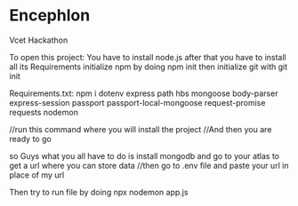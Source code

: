 # Encephlon
Vcet Hackathon 

To open this project:
You have to install node.js after that you have to install all its Requirements
initialize npm by doing npm init then initialize git with git init

Requirements.txt:
npm i dotenv express path hbs mongoose body-parser express-session passport passport-local-mongoose request-promise requests nodemon

//run this command where you will install the project
//And then you are ready to go  

so Guys what you all have to do is install mongodb and go to your atlas to get a url where you can store data
//then go to .env file and paste your url in place of my url 

Then try to run file by doing npx nodemon app.js





